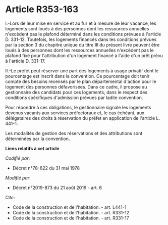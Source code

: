 # Article R353-163

I.-Lors de leur mise en service et au fur et à mesure de leur vacance, les logements sont loués à des personnes dont les
ressources annuelles n'excèdent pas le plafond déterminé dans les conditions prévues à l'article D. 331-12. Toutefois, les
logements financés dans les conditions prévues par la section 3 du chapitre unique du titre III du présent livre peuvent être
loués à des personnes dont les ressources annuelles n'excèdent pas le plafond fixé pour l'attribution d'un logement financé à
l'aide d'un prêt prévu à l'article D. 331-17.

II.-Le préfet peut réserver une part des logements à usage privatif dont le pourcentage est inscrit dans la convention. Ce
pourcentage doit tenir compte des besoins recensés par le plan départemental d'action pour le logement des personnes
défavorisées. Dans ce cadre, il propose au gestionnaire des candidats pour ces logements, dans le respect des conditions
spécifiques d'admission prévues par ladite convention.

Pour répondre à ces obligations, le gestionnaire signale les logements devenus vacants aux services préfectoraux et, le cas
échéant, aux délégataires des droits à réservation du préfet en application de l'article L. 441-1.

Les modalités de gestion des réservations et des attributions sont déterminées par la convention.

**Liens relatifs à cet article**

_Codifié par_:

  - Décret n°78-622 du 31 mai 1978

_Modifié par_:

  - Décret n°2019-873 du 21 août 2019 - art. 6

_Cite_:

  - Code de la construction et de l'habitation. - art. L441-1
  - Code de la construction et de l'habitation. - art. R331-12
  - Code de la construction et de l'habitation. - art. R331-17
